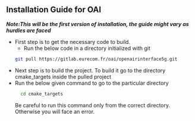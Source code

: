 ## Installation Guide for OAI
***Note:This will be the first version of installation, the guide might vary as hurdles are faced***

- First step is to get the necessary code to build.
  - Run the below code in a directory initialized with git
  ```bash
  git pull https://gitlab.eurecom.fr/oai/openairinterface5g.git
  ```
- Next step is to build the project. To build it go to the directory cmake_targets inside the pulled project
-   Run the below given command to go to the particular directory
    ```bash
      cd cmake_targets
    ```
    Be careful to run this command only from the correct directory. Otherwise you will face an error.
    



